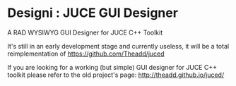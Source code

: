 Designi : JUCE GUI Designer
=============

A RAD WYSIWYG GUI Designer for JUCE C++ Toolkit

It's still in an early development stage and currently useless, it will be a total reimplementation of https://github.com/Theadd/juced

If you are looking for a working (but simple) GUI designer for JUCE C++ toolkit please refer to the old project's page:
<a href="http://theadd.github.io/juced/">http://theadd.github.io/juced/</a>

